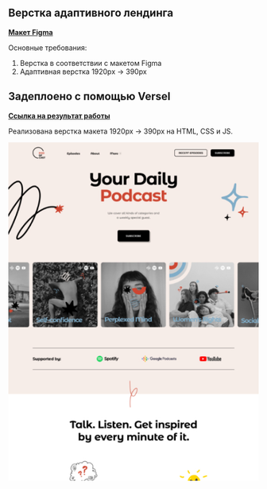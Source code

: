 ## Верстка адаптивного лендинга

**[Макет Figma](https://verstaem.online/projects/pod-of-cast/)**

Основные требования:
1) Верстка в соответствии с макетом Figma
2) Адаптивная верстка 1920px -> 390px

## Задеплоено с помощью **Versel**
**[Ссылка на результат работы](https://pod-of-cast-mu.vercel.app/)**

Реализована верстка макета 1920px -> 390px на HTML, CSS и JS.

![Image alt](/images/inner-image.jpg)